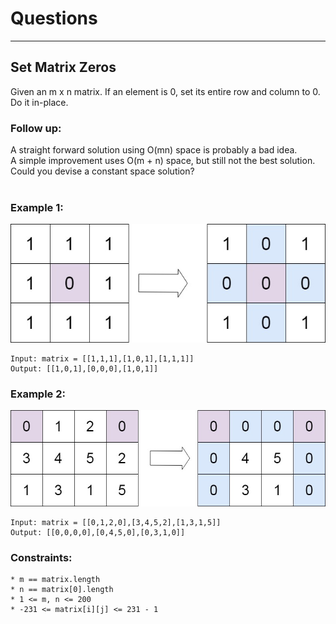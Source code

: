 # Questions
--------------------------
## Set Matrix Zeros
Given an m x n matrix. If an element is 0, set its entire row and column to 0. Do it in-place. <br>

### Follow up: <br>

A straight forward solution using O(mn) space is probably a bad idea. <br>
A simple improvement uses O(m + n) space, but still not the best solution. <br>
Could you devise a constant space solution? <br> <br>
 
### Example 1: <br>

![](setMatrixZeros_example1.jpg)
```
Input: matrix = [[1,1,1],[1,0,1],[1,1,1]]
Output: [[1,0,1],[0,0,0],[1,0,1]]
```

### Example 2: <br>

![](setMatrixZeros_example2.jpg)
```
Input: matrix = [[0,1,2,0],[3,4,5,2],[1,3,1,5]]
Output: [[0,0,0,0],[0,4,5,0],[0,3,1,0]]
```
 
### Constraints:
```
* m == matrix.length
* n == matrix[0].length
* 1 <= m, n <= 200
* -231 <= matrix[i][j] <= 231 - 1
```
